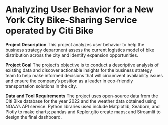 # Analyzing User Behavior for a New York City Bike-Sharing Service operated by Citi Bike

**Project Description**
This project analyzes user behavior to help the business strategy department
assess the current logistics model of bike distribution across the city and identify expansion
opportunities.

**Project Goal**
The project’s objective is to conduct a descriptive analysis of existing data and discover
actionable insights for the business strategy team to help make informed decisions that will
circumvent availability issues and ensure the company’s position as a leader in eco-friendly
transportation solutions in the city.

**Data and Tool Requirements**
The project uses open-source data from the Citi Bike database for the year 2022 and the weather data obtained using NOAA’s API service.
Python libraries used include Matplotlib, Seaborn, and Plotly to make charts; pandas and Kepler.glto create maps; and Streamlit to design the final dashboard. 
